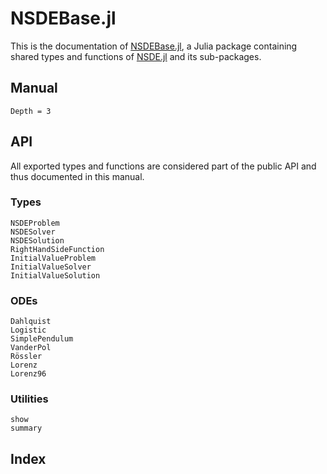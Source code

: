 # NSDEBase.jl

This is the documentation of [NSDEBase.jl](https://github.com/giancarloantonucci/NSDEBase.jl), a Julia package containing shared types and functions of [NSDE.jl](https://github.com/giancarloantonucci/NSDE.jl) and its sub-packages.

## Manual

```@contents
Depth = 3
```

## API

All exported types and functions are considered part of the public API and thus documented in this manual.

### Types

```@docs
NSDEProblem
NSDESolver
NSDESolution
RightHandSideFunction
InitialValueProblem
InitialValueSolver
InitialValueSolution
```

### ODEs

```@docs
Dahlquist
Logistic
SimplePendulum
VanderPol
Rössler
Lorenz
Lorenz96
```

### Utilities

```@docs
show
summary
```

## Index

```@index
```

